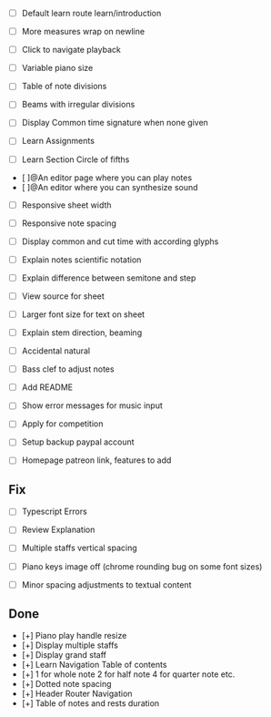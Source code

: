 - [ ] Default learn route learn/introduction
- [ ] More measures wrap on newline

- [ ] Click to navigate playback
- [ ] Variable piano size

- [ ] Table of note divisions
- [ ] Beams with irregular divisions
- [ ] Display Common time signature when none given

- [ ] Learn Assignments
- [ ] Learn Section Circle of fifths
- [ ]@An editor page where you can play notes
- [ ]@An editor where you can synthesize sound

- [ ] Responsive sheet width
- [ ] Responsive note spacing
- [ ] Display common and cut time with according glyphs
- [ ] Explain notes scientific notation
- [ ] Explain difference between semitone and step
- [ ] View source for sheet
- [ ] Larger font size for text on sheet
- [ ] Explain stem direction, beaming
- [ ] Accidental natural
- [ ] Bass clef to adjust notes

- [ ] Add README
- [ ] Show error messages for music input


- [ ] Apply for competition
- [ ] Setup backup paypal account
- [ ] Homepage patreon link, features to add

## Fix

- [ ] Typescript Errors
- [ ] Review Explanation
- [ ] Multiple staffs vertical spacing
- [ ] Piano keys image off (chrome rounding bug on some font sizes)
- [ ] Minor spacing adjustments to textual content


## Done

- [+] Piano play handle resize
- [+] Display multiple staffs
- [+] Display grand staff
- [+] Learn Navigation Table of contents
- [+] 1 for whole note 2 for half note 4 for quarter note etc.
- [+] Dotted note spacing
- [+] Header Router Navigation
- [+] Table of notes and rests duration
